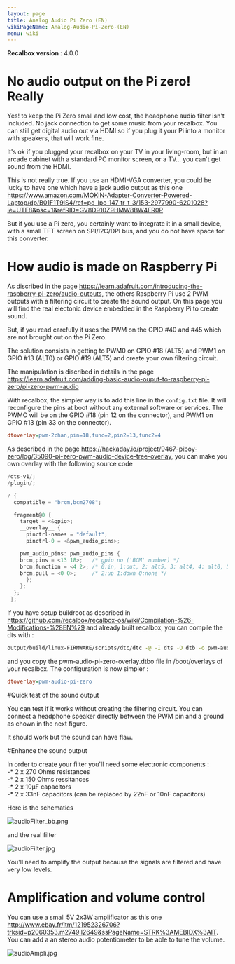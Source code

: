 ```yaml
---
layout: page
title: Analog Audio Pi Zero (EN)
wikiPageName: Analog-Audio-Pi-Zero-(EN)
menu: wiki
---
```


**Recalbox version** : 4.0.0

# No audio output on the Pi zero! Really

Yes! to keep the Pi Zero small and low cost, the headphone audio filter isn't included. No jack connection to get some music from your recalbox. You can still get digital audio out via HDMI so if you plug it your Pi into a monitor with speakers, that will work fine.

It's ok if you plugged your recalbox on your TV in your living-room, but in an arcade cabinet with a standard PC monitor screen, or a TV... you can't get sound from the HDMI.

This is not really true. If you use an HDMI-VGA converter, you could be lucky to have one which have a jack audio output as this one https://www.amazon.com/MOKiN-Adapter-Converter-Powered-Laptop/dp/B01F1T9IS4/ref=pd_lpo_147_tr_t_3/153-2977990-6201028?ie=UTF8&psc=1&refRID=GV8D910Z9HMW8BW4FR0P

But if you use a Pi zero, you certainly want to integrate it in a small device, with a small TFT screen on SPI/I2C/DPI bus, and you do not have space for this converter.

# How audio is made on Raspberry Pi

As discribed in the page https://learn.adafruit.com/introducing-the-raspberry-pi-zero/audio-outputs, the others Raspberry Pi use 2 PWM outputs with a filtering circuit to create the sound output. On this page you will find the real electonic device embedded in the Raspberry Pi to create sound.

But, if you read carefully it uses the PWM on the GPIO #40 and #45 which are not brought out on the Pi Zero. 

The solution consists in getting to PWM0 on GPIO #18 (ALT5) and PWM1 on GPIO #13 (ALT0) or GPIO #19 (ALT5) and create your own filtering circuit.

The manipulation is discribed in details in the page https://learn.adafruit.com/adding-basic-audio-ouput-to-raspberry-pi-zero/pi-zero-pwm-audio

With recalbox, the simpler way is to add this line in the `config.txt` file. It will reconfigure the pins at boot without any external software or services. The PWMO will be on the GPIO #18 (pin 12 on the connector), and PWM1 on GPIO #13 (pin 33 on the connector).

```ini
dtoverlay=pwm-2chan,pin=18,func=2,pin2=13,func2=4
```

As described in the page https://hackaday.io/project/9467-piboy-zero/log/35090-pi-zero-pwm-audio-device-tree-overlay, you can make you own overlay with the following source code


```c
/dts-v1/;
/plugin/;

/ {
  compatible = "brcm,bcm2708";

  fragment@0 {
    target = <&gpio>;
    __overlay__ {
      pinctrl-names = "default";
      pinctrl-0 = <&pwm_audio_pins>;

    pwm_audio_pins: pwm_audio_pins {
	brcm,pins = <13 18>;   /* gpio no ('BCM' number) */
	brcm,function = <4 2>; /* 0:in, 1:out, 2: alt5, 3: alt4, 4: alt0, 5: alt1, 6: alt2, 7: alt3 */
	brcm,pull = <0 0>;     /* 2:up 1:down 0:none */
      };
    };
  };
 };
```

If you have setup buildroot as described in https://github.com/recalbox/recalbox-os/wiki/Compilation-%26-Modifications-%28EN%29 and already built recalbox, you can compile the dts with :

```bash
output/build/linux-FIRMWARE/scripts/dtc/dtc -@ -I dts -O dtb -o pwm-audio-pi-zero-overlay.dtbo pwm-audio-pi-zero-overlay.dts
```
and you copy the pwm-audio-pi-zero-overlay.dtbo file in /boot/overlays of your recalbox. The configuration is now simpler : 
```ini
dtoverlay=pwm-audio-pi-zero
```
#Quick test of the sound output

You can test if it works without creating the filtering circuit. You can connect a headphone speaker directly between the PWM pin and a ground as chown in the next figure. 

It should work but the sound can have flaw. 

#Enhance the sound output

In order to create your filter you'll need some electronic components : 		
-* 2 x 270 Ohms resistances		
-* 2 x 150 Ohms ressitances		
-* 2 x 10µF capacitors		
-* 2 x 33nF capacitors (can be replaced by 22nF or 10nF capacitors)		
		
Here is the schematics		
		
![audioFilter_bb.png](http://images.morere.eu/audioFilter_bb.png)		
		
and the real filter		
		
![audioFilter.jpg](http://images.morere.eu/audioFilter.jpg)		
		
You'll need to amplify the output because the signals are filtered and have very low levels.		
		
# Amplification and volume control		
		
You can use a small 5V 2x3W amplificator as this one http://www.ebay.fr/itm/121952326706?trksid=p2060353.m2749.l2649&ssPageName=STRK%3AMEBIDX%3AIT. You can add a an stereo audio potentiometer to be able to tune the volume.		
		
![audioAmpli.jpg](http://images.morere.eu/audioAmpli.jpg)
